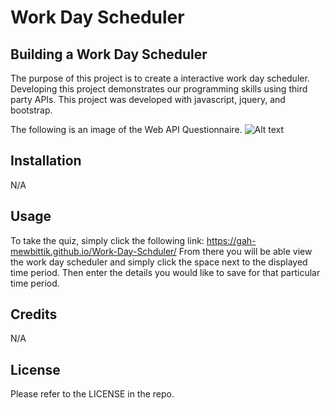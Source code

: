# Work Day Scheduler

## Building a Work Day Scheduler

The purpose of this project is to create a interactive work day scheduler. Developing this project demonstrates our programming skills using third party APIs.
This project was developed with javascript, jquery, and bootstrap.  

The following is an image of the Web API Questionnaire.
![Alt text](./assets/images/Web-APIS-Questionnaire.png) 



## Installation

N/A

## Usage

To take the quiz, simply click the following link: https://gah-mewbittik.github.io/Work-Day-Schduler/
From there you will be able view the work day scheduler and simply click the space next to the displayed time period. Then enter the details you would like to save for that particular time period.  

## Credits

N/A

## License

Please refer to the LICENSE in the repo.